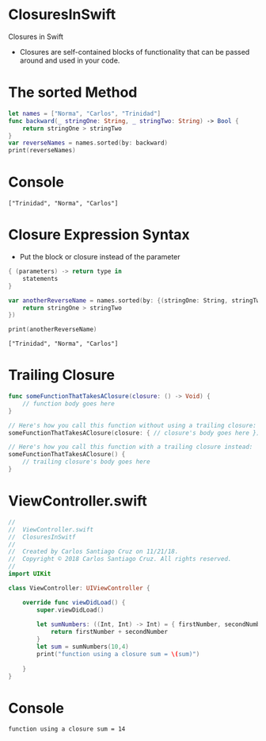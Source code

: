 # ClosuresInSwift
Closures in Swift

- Closures are self-contained blocks of functionality that can be passed around and used in your code.

# The sorted Method

``` swift
let names = ["Norma", "Carlos", "Trinidad"]
func backward(_ stringOne: String, _ stringTwo: String) -> Bool {
    return stringOne > stringTwo
}
var reverseNames = names.sorted(by: backward)
print(reverseNames)
```

# Console
``` console
["Trinidad", "Norma", "Carlos"]
```

# Closure Expression Syntax

- Put the block or closure instead of the parameter

``` swift
{ (parameters) -> return type in
    statements
}
```


``` swift
var anotherReverseName = names.sorted(by: {(stringOne: String, stringTwo: String) -> Bool in
    return stringOne > stringTwo
})

print(anotherReverseName)
```

``` console
["Trinidad", "Norma", "Carlos"]
```

# Trailing Closure

``` swift
func someFunctionThatTakesAClosure(closure: () -> Void) {
    // function body goes here
}

// Here's how you call this function without using a trailing closure:
someFunctionThatTakesAClosure(closure: { // closure's body goes here })

// Here's how you call this function with a trailing closure instead:
someFunctionThatTakesAClosure() {
    // trailing closure's body goes here
}
```


# ViewController.swift

``` swift
//
//  ViewController.swift
//  ClosuresInSwitf
//
//  Created by Carlos Santiago Cruz on 11/21/18.
//  Copyright © 2018 Carlos Santiago Cruz. All rights reserved.
//
import UIKit

class ViewController: UIViewController {

    override func viewDidLoad() {
        super.viewDidLoad()
        
        let sumNumbers: ((Int, Int) -> Int) = { firstNumber, secondNumber -> Int in
            return firstNumber + secondNumber
        }
        let sum = sumNumbers(10,4)
        print("function using a closure sum = \(sum)")
    
    }
}
```

# Console

``` console
function using a closure sum = 14
```
